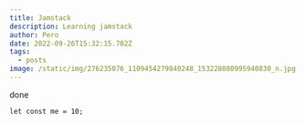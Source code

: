 ```yaml
---
title: Jamstack
description: Learning jamstack
author: Pero
date: 2022-09-26T15:32:15.702Z
tags:
  - posts
image: /static/img/276235076_1109454279840248_153228080995940830_n.jpg
---
```

done



`let const me = 10;`